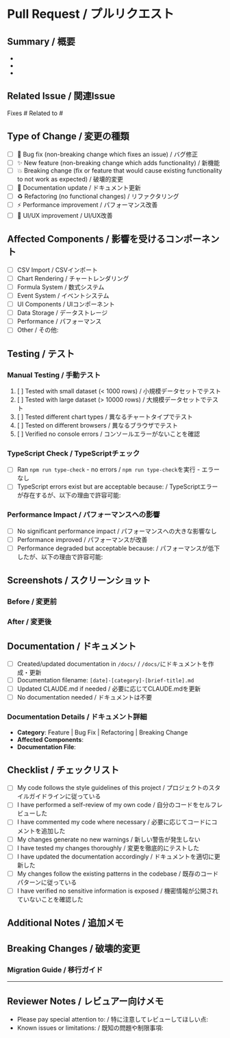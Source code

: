# Pull Request / プルリクエスト

## Summary / 概要
<!-- Provide a brief summary of the changes / 変更の概要を簡潔に記載してください -->

- 
- 
- 

## Related Issue / 関連Issue
<!-- Link to related issues / 関連するissueへのリンク -->
Fixes #
Related to #

## Type of Change / 変更の種類
<!-- Check all that apply / 該当するものをすべてチェック -->

- [ ] 🐛 Bug fix (non-breaking change which fixes an issue) / バグ修正
- [ ] ✨ New feature (non-breaking change which adds functionality) / 新機能
- [ ] 💥 Breaking change (fix or feature that would cause existing functionality to not work as expected) / 破壊的変更
- [ ] 📝 Documentation update / ドキュメント更新
- [ ] ♻️ Refactoring (no functional changes) / リファクタリング
- [ ] ⚡ Performance improvement / パフォーマンス改善
- [ ] 🎨 UI/UX improvement / UI/UX改善

## Affected Components / 影響を受けるコンポーネント
<!-- Check all that apply / 該当するものをすべてチェック -->

- [ ] CSV Import / CSVインポート
- [ ] Chart Rendering / チャートレンダリング
- [ ] Formula System / 数式システム
- [ ] Event System / イベントシステム
- [ ] UI Components / UIコンポーネント
- [ ] Data Storage / データストレージ
- [ ] Performance / パフォーマンス
- [ ] Other / その他: 

## Testing / テスト
<!-- Describe the tests you ran and instructions to reproduce / 実行したテストと再現手順を記載 -->

### Manual Testing / 手動テスト
<!-- Since there's no test framework, describe manual testing performed / テストフレームワークがないため、実行した手動テストを記載 -->

1. [ ] Tested with small dataset (< 1000 rows) / 小規模データセットでテスト
2. [ ] Tested with large dataset (> 10000 rows) / 大規模データセットでテスト
3. [ ] Tested different chart types / 異なるチャートタイプでテスト
4. [ ] Tested on different browsers / 異なるブラウザでテスト
5. [ ] Verified no console errors / コンソールエラーがないことを確認

### TypeScript Check / TypeScriptチェック
- [ ] Ran `npm run type-check` - no errors / `npm run type-check`を実行 - エラーなし
- [ ] TypeScript errors exist but are acceptable because: / TypeScriptエラーが存在するが、以下の理由で許容可能:

### Performance Impact / パフォーマンスへの影響
<!-- Describe any performance implications / パフォーマンスへの影響を記載 -->

- [ ] No significant performance impact / パフォーマンスへの大きな影響なし
- [ ] Performance improved / パフォーマンスが改善
- [ ] Performance degraded but acceptable because: / パフォーマンスが低下したが、以下の理由で許容可能:

## Screenshots / スクリーンショット
<!-- If applicable, add screenshots to show changes / 該当する場合、変更を示すスクリーンショットを追加 -->

### Before / 変更前
<!-- Add before screenshots / 変更前のスクリーンショット -->

### After / 変更後
<!-- Add after screenshots / 変更後のスクリーンショット -->

## Documentation / ドキュメント
<!-- Following CLAUDE.md documentation rules / CLAUDE.mdのドキュメントルールに従って -->

- [ ] Created/updated documentation in `/docs/` / `/docs/`にドキュメントを作成・更新
- [ ] Documentation filename: `[date]-[category]-[brief-title].md`
- [ ] Updated CLAUDE.md if needed / 必要に応じてCLAUDE.mdを更新
- [ ] No documentation needed / ドキュメントは不要

### Documentation Details / ドキュメント詳細
<!-- If documentation was created, provide the following / ドキュメントを作成した場合、以下を記載 -->

- **Category**: Feature | Bug Fix | Refactoring | Breaking Change
- **Affected Components**: 
- **Documentation File**: 

## Checklist / チェックリスト
<!-- Ensure all items are checked before submitting / 提出前にすべての項目をチェック -->

- [ ] My code follows the style guidelines of this project / プロジェクトのスタイルガイドラインに従っている
- [ ] I have performed a self-review of my own code / 自分のコードをセルフレビューした
- [ ] I have commented my code where necessary / 必要に応じてコードにコメントを追加した
- [ ] My changes generate no new warnings / 新しい警告が発生しない
- [ ] I have tested my changes thoroughly / 変更を徹底的にテストした
- [ ] I have updated the documentation accordingly / ドキュメントを適切に更新した
- [ ] My changes follow the existing patterns in the codebase / 既存のコードパターンに従っている
- [ ] I have verified no sensitive information is exposed / 機密情報が公開されていないことを確認した

## Additional Notes / 追加メモ
<!-- Any additional information or context / その他の情報やコンテキスト -->

## Breaking Changes / 破壊的変更
<!-- If this PR contains breaking changes, describe them here / 破壊的変更がある場合、ここに記載 -->

### Migration Guide / 移行ガイド
<!-- If breaking changes, provide migration instructions / 破壊的変更がある場合、移行手順を提供 -->

---

## Reviewer Notes / レビュアー向けメモ
<!-- Notes for reviewers / レビュアー向けの注意事項 -->

- Please pay special attention to: / 特に注意してレビューしてほしい点:
- Known issues or limitations: / 既知の問題や制限事項: